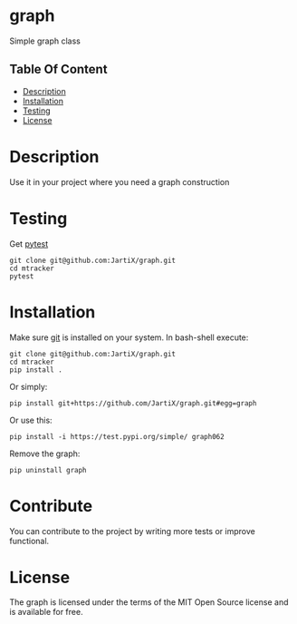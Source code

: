 # graph

Simple graph class

## Table Of Content

- [Description](#description)
- [Installation](#installation)
- [Testing](#Testing)
- [License](#license)


# Description

Use it in your project where you need a graph construction

# Testing 

Get [pytest](https://docs.pytest.org/en/7.2.x/)

    git clone git@github.com:JartiX/graph.git
    cd mtracker
    pytest

# Installation

Make sure [git](https://git-scm.com/) is installed on your system. In bash-shell execute:

    git clone git@github.com:JartiX/graph.git
    cd mtracker
    pip install .

Or simply:

    pip install git+https://github.com/JartiX/graph.git#egg=graph
    
Or use this:

    pip install -i https://test.pypi.org/simple/ graph062
    
Remove the graph:

    pip uninstall graph

# Contribute

You can contribute to the project by writing more tests or improve functional.

# License

The graph is licensed under the terms of the MIT Open Source license and is available for free.
